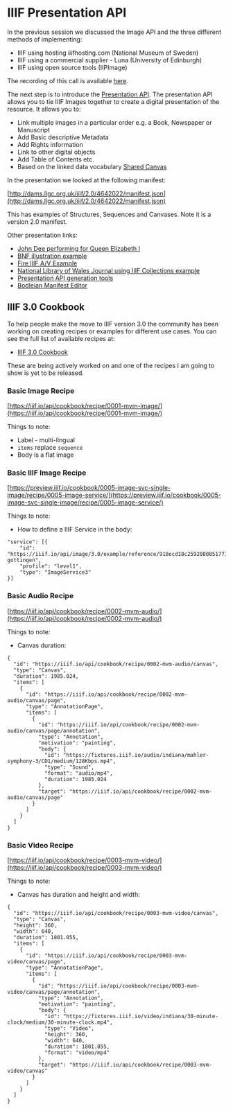 # IIIF Presentation API

In the previous session we discussed the Image API and the three different methods of implementing:

 * IIIF using hosting iiifhosting.com (National Museum of Sweden)
 * IIIF using a commercial supplier - Luna (University of Edinburgh)
 * IIIF using open source tools (IIPImage)

The recording of this call is available [here](https://stanford.zoom.us/rec/share/GxLcXF0z7LW8_5UwPL-xs53TwlNO1bns6QLLQFjvHGXsoCuEvuWsPavQcPO10Q4H.LlhRUId7OsMjfpfq?startTime=1593521774000). 

The next step is to introduce the [Presentation API](https://iiif.io/api/presentation/3.0/). The presentation API allows you to tie IIIF Images together to create a digital presentation of the resource. It allows you to:

 * Link multiple images in a particular order e.g. a Book, Newspaper or Manuscript
 * Add Basic descriptive Metadata
 * Add Rights information
 * Link to other digital objects
 * Add Table of Contents etc.
 * Based on the linked data vocabulary [Shared Canvas](https://iiif.io/model/shared-canvas/1.0/) 

In the presentation we looked at the following manifest:

[http://dams.llgc.org.uk/iiif/2.0/4642022/manifest.json](http://dams.llgc.org.uk/iiif/2.0/4642022/manifest.json)

This has examples of Structures, Sequences and Canvases. Note it is a version 2.0 manifest.

Other presentation links:
 * [John Dee performing for Queen Elizabeth I](http://resources.digirati.com/iiif/an-introduction-to-iiif/dee-sbs.html)
 * [BNF illustration example](http://demos.biblissima-condorcet.fr/chateauroux/osd-demo/)
 * [Fire IIIF A/V Example](https://tomcrane.github.io/fire/)
 * [National Library of Wales Journal using IIIF Collections example](https://journals.library.wales)
 * [Presentation API generation tools](https://github.com/IIIF/awesome-iiif#presentation-manifest-tools)
 * [Bodleian Manifest Editor](https://digital.bodleian.ox.ac.uk/manifest-editor)


## IIIF 3.0 Cookbook
To help people make the move to IIIF version 3.0 the community has been working on creating recipes or examples for different use cases. You can see the full list of available recipes at:

 * [IIIF 3.0 Cookbook](https://iiif.io/api/cookbook/)

These are being actively worked on and one of the recipes I am going to show is yet to be released.  

### Basic Image Recipe
[https://iiif.io/api/cookbook/recipe/0001-mvm-image/](https://iiif.io/api/cookbook/recipe/0001-mvm-image/)

Things to note:
 * Label - multi-lingual
 * `items` replace `sequence`
 * Body is a flat image

### Basic IIIF Image Recipe
[https://preview.iiif.io/cookbook/0005-image-svc-single-image/recipe/0005-image-service/](https://preview.iiif.io/cookbook/0005-image-svc-single-image/recipe/0005-image-service/)

Things to note:
 * How to define a IIIF Service in the body:

``` 
"service": [{
    "id": "https://iiif.io/api/image/3.0/example/reference/918ecd18c2592080851777620de9bcb5-gottingen",
    "profile": "level1",
    "type": "ImageService3"
}]
```
### Basic Audio Recipe
[https://iiif.io/api/cookbook/recipe/0002-mvm-audio/](https://iiif.io/api/cookbook/recipe/0002-mvm-audio/)

Things to note:
 * Canvas duration:

```
{
  "id": "https://iiif.io/api/cookbook/recipe/0002-mvm-audio/canvas",
  "type": "Canvas",
  "duration": 1985.024,
  "items": [
    {
      "id": "https://iiif.io/api/cookbook/recipe/0002-mvm-audio/canvas/page",
      "type": "AnnotationPage",
      "items": [
        {
          "id": "https://iiif.io/api/cookbook/recipe/0002-mvm-audio/canvas/page/annotation",
          "type": "Annotation",
          "motivation": "painting",
          "body": {
            "id": "https://fixtures.iiif.io/audio/indiana/mahler-symphony-3/CD1/medium/128Kbps.mp4",
            "type": "Sound",
            "format": "audio/mp4",
            "duration": 1985.024
          },
          "target": "https://iiif.io/api/cookbook/recipe/0002-mvm-audio/canvas/page"
        }
      ]
    }
  ]
}
```

### Basic Video Recipe
[https://iiif.io/api/cookbook/recipe/0003-mvm-video/](https://iiif.io/api/cookbook/recipe/0003-mvm-video/)

Things to note:

 * Canvas has duration and height and width:

```
{
  "id": "https://iiif.io/api/cookbook/recipe/0003-mvm-video/canvas",
  "type": "Canvas",
  "height": 360,
  "width": 640,
  "duration": 1801.055,
  "items": [
    {
      "id": "https://iiif.io/api/cookbook/recipe/0003-mvm-video/canvas/page",
      "type": "AnnotationPage",
      "items": [
        {
          "id": "https://iiif.io/api/cookbook/recipe/0003-mvm-video/canvas/page/annotation",
          "type": "Annotation",
          "motivation": "painting",
          "body": {
            "id": "https://fixtures.iiif.io/video/indiana/30-minute-clock/medium/30-minute-clock.mp4",
            "type": "Video",
            "height": 360,
            "width": 640,
            "duration": 1801.055,
            "format": "video/mp4"
          },
          "target": "https://iiif.io/api/cookbook/recipe/0003-mvm-video/canvas"
        }
      ]
    }
  ]
}
```
